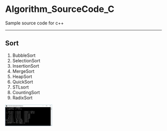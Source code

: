 # Algorithm_SourceCode_C

Sample source code for c++

---
## Sort
1) BubbleSort
2) SelectionSort
3) InsertionSort
4) MergeSort
5) HeapSort
6) QuickSort
7) STLsort
8) CountingSort
9) RadixSort

<img  width = "30%" height = "30%" src="https://github.com/lozenia64/Algorithm_SourceCode_C/blob/master/Sort/SortAlgorithmCompare.JPG" />

